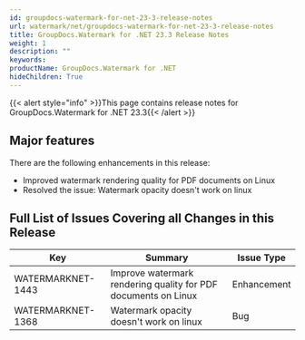 ```yaml
---
id: groupdocs-watermark-for-net-23-3-release-notes
url: watermark/net/groupdocs-watermark-for-net-23-3-release-notes
title: GroupDocs.Watermark for .NET 23.3 Release Notes
weight: 1
description: ""
keywords: 
productName: GroupDocs.Watermark for .NET
hideChildren: True
---
```

{{< alert style="info" >}}This page contains release notes for GroupDocs.Watermark for .NET 23.3{{< /alert >}}

## Major features

There are the following enhancements in this release:

* Improved watermark rendering quality for PDF documents on Linux
* Resolved the issue: Watermark opacity doesn't work on linux


## Full List of Issues Covering all Changes in this Release

| Key | Summary | Issue Type |
| --- | --- | --- |
| WATERMARKNET-1443 | Improve watermark rendering quality for PDF documents on Linux | Enhancement |
| WATERMARKNET-1368 | Watermark opacity doesn't work on linux | Bug |
